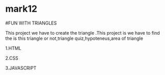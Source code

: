# mark12

#FUN WITH TRIANGLES

This project we have to create the triangle .This project is we have to find the is this triangle or not,triangle quiz,hypoteneus,area of triangle


1.HTML


2.CSS

3.JAVASCRIPT

